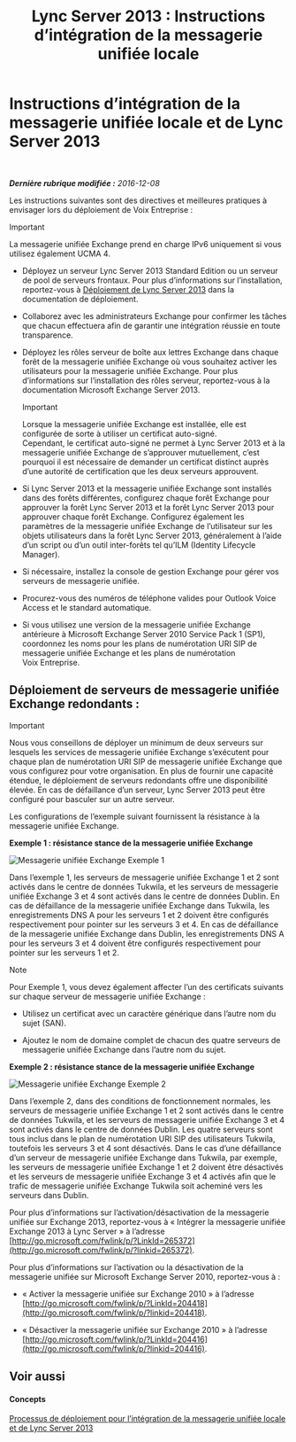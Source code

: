﻿---
title: 'Lync Server 2013 : Instructions d’intégration de la messagerie unifiée locale'
TOCTitle: Instructions d’intégration de la messagerie unifiée locale et de Lync Server
ms:assetid: 829ac017-6907-40f9-be22-787a28eae0ac
ms:mtpsurl: https://technet.microsoft.com/fr-fr/library/Gg398656(v=OCS.15)
ms:contentKeyID: 49297919
ms.date: 12/10/2016
mtps_version: v=OCS.15
ms.translationtype: HT
---

# Instructions d’intégration de la messagerie unifiée locale et de Lync Server 2013

 

_**Dernière rubrique modifiée :** 2016-12-08_

Les instructions suivantes sont des directives et meilleures pratiques à envisager lors du déploiement de Voix Entreprise :

> [!important]  
> La messagerie unifiée Exchange prend en charge IPv6 uniquement si vous utilisez également UCMA 4.

  - Déployez un serveur Lync Server 2013 Standard Edition ou un serveur de pool de serveurs frontaux. Pour plus d’informations sur l’installation, reportez-vous à [Déploiement de Lync Server 2013](lync-server-2013-deploying-lync-server.md) dans la documentation de déploiement.

  - Collaborez avec les administrateurs Exchange pour confirmer les tâches que chacun effectuera afin de garantir une intégration réussie en toute transparence.

  - Déployez les rôles serveur de boîte aux lettres Exchange dans chaque forêt de la messagerie unifiée Exchange où vous souhaitez activer les utilisateurs pour la messagerie unifiée Exchange. Pour plus d’informations sur l’installation des rôles serveur, reportez-vous à la documentation Microsoft Exchange Server 2013.
    
    > [!important]  
    > Lorsque la messagerie unifiée Exchange est installée, elle est configurée de sorte à utiliser un certificat auto-signé.<br />
    Cependant, le certificat auto-signé ne permet à Lync Server 2013 et à la messagerie unifiée Exchange de s’approuver mutuellement, c’est pourquoi il est nécessaire de demander un certificat distinct auprès d’une autorité de certification que les deux serveurs approuvent.

  - Si Lync Server 2013 et la messagerie unifiée Exchange sont installés dans des forêts différentes, configurez chaque forêt Exchange pour approuver la forêt Lync Server 2013 et la forêt Lync Server 2013 pour approuver chaque forêt Exchange. Configurez également les paramètres de la messagerie unifiée Exchange de l’utilisateur sur les objets utilisateurs dans la forêt Lync Server 2013, généralement à l’aide d’un script ou d’un outil inter-forêts tel qu’ILM (Identity Lifecycle Manager).

  - Si nécessaire, installez la console de gestion Exchange pour gérer vos serveurs de messagerie unifiée.

  - Procurez-vous des numéros de téléphone valides pour Outlook Voice Access et le standard automatique.

  - Si vous utilisez une version de la messagerie unifiée Exchange antérieure à Microsoft Exchange Server 2010 Service Pack 1 (SP1), coordonnez les noms pour les plans de numérotation URI SIP de messagerie unifiée Exchange et les plans de numérotation Voix Entreprise.

## Déploiement de serveurs de messagerie unifiée Exchange redondants :

> [!important]  
> Nous vous conseillons de déployer un minimum de deux serveurs sur lesquels les services de messagerie unifiée Exchange s’exécutent pour chaque plan de numérotation URI SIP de messagerie unifiée Exchange que vous configurez pour votre organisation. En plus de fournir une capacité étendue, le déploiement de serveurs redondants offre une disponibilité élevée. En cas de défaillance d’un serveur, Lync Server 2013 peut être configuré pour basculer sur un autre serveur.

Les configurations de l’exemple suivant fournissent la résistance à la messagerie unifiée Exchange.

**Exemple 1 : résistance stance de la messagerie unifiée Exchange**

![Messagerie unifiée Exchange Exemple 1](images/Gg398656.3644b847-0847-4550-a989-e3fc51de5c4b(OCS.15).jpg "Messagerie unifiée Exchange Exemple 1")

Dans l’exemple 1, les serveurs de messagerie unifiée Exchange 1 et 2 sont activés dans le centre de données Tukwila, et les serveurs de messagerie unifiée Exchange 3 et 4 sont activés dans le centre de données Dublin. En cas de défaillance de la messagerie unifiée Exchange dans Tukwila, les enregistrements DNS A pour les serveurs 1 et 2 doivent être configurés respectivement pour pointer sur les serveurs 3 et 4. En cas de défaillance de la messagerie unifiée Exchange dans Dublin, les enregistrements DNS A pour les serveurs 3 et 4 doivent être configurés respectivement pour pointer sur les serveurs 1 et 2.

> [!note]  
> Pour Exemple 1, vous devez également affecter l’un des certificats suivants sur chaque serveur de messagerie unifiée Exchange :<ul>
> <li><p>Utilisez un certificat avec un caractère générique dans l’autre nom du sujet (SAN).</p></li>
> <li><p>Ajoutez le nom de domaine complet de chacun des quatre serveurs de messagerie unifiée Exchange dans l’autre nom du sujet.</p></li></ul>


**Exemple 2 : résistance stance de la messagerie unifiée Exchange**

![Messagerie unifiée Exchange Exemple 2](images/Gg398656.15754273-306e-448d-b258-84bc2936a2e8(OCS.15).jpg "Messagerie unifiée Exchange Exemple 2")

Dans l’exemple 2, dans des conditions de fonctionnement normales, les serveurs de messagerie unifiée Exchange 1 et 2 sont activés dans le centre de données Tukwila, et les serveurs de messagerie unifiée Exchange 3 et 4 sont activés dans le centre de données Dublin. Les quatre serveurs sont tous inclus dans le plan de numérotation URI SIP des utilisateurs Tukwila, toutefois les serveurs 3 et 4 sont désactivés. Dans le cas d’une défaillance d’un serveur de messagerie unifiée Exchange dans Tukwila, par exemple, les serveurs de messagerie unifiée Exchange 1 et 2 doivent être désactivés et les serveurs de messagerie unifiée Exchange 3 et 4 activés afin que le trafic de messagerie unifiée Exchange Tukwila soit acheminé vers les serveurs dans Dublin.

Pour plus d’informations sur l’activation/désactivation de la messagerie unifiée sur Exchange 2013, reportez-vous à « Intégrer la messagerie unifiée Exchange 2013 à Lync Server » à l’adresse [http://go.microsoft.com/fwlink/p/?LinkId=265372](http://go.microsoft.com/fwlink/p/?linkid=265372).

Pour plus d’informations sur l’activation ou la désactivation de la messagerie unifiée sur Microsoft Exchange Server 2010, reportez-vous à :

  - « Activer la messagerie unifiée sur Exchange 2010 » à l’adresse [http://go.microsoft.com/fwlink/p/?LinkId=204418](http://go.microsoft.com/fwlink/p/?linkid=204418).

  - « Désactiver la messagerie unifiée sur Exchange 2010 » à l’adresse [http://go.microsoft.com/fwlink/p/?LinkId=204416](http://go.microsoft.com/fwlink/p/?linkid=204416).

## Voir aussi

#### Concepts

[Processus de déploiement pour l’intégration de la messagerie unifiée locale et de Lync Server 2013](lync-server-2013-deployment-process-for-integrating-on-premises-unified-messaging.md)

